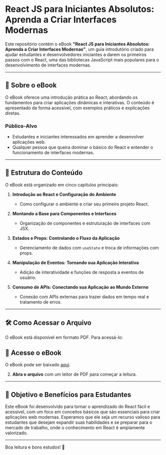 # React JS para Iniciantes Absolutos: Aprenda a Criar Interfaces Modernas

Este repositório contém o eBook **"React JS para Iniciantes Absolutos: Aprenda a Criar Interfaces Modernas"**, um guia introdutório criado para ajudar estudantes e desenvolvedores iniciantes a darem os primeiros passos com o React, uma das bibliotecas JavaScript mais populares para o desenvolvimento de interfaces modernas.

---

## 📖 Sobre o eBook

O eBook oferece uma introdução prática ao React, abordando os fundamentos para criar aplicações dinâmicas e interativas. O conteúdo é apresentado de forma acessível, com exemplos práticos e explicações diretas. 

### Público-Alvo
- Estudantes e iniciantes interessados em aprender a desenvolver aplicações web.
- Qualquer pessoa que queira dominar o básico do React e entender o funcionamento de interfaces modernas.

---

## 📑 Estrutura do Conteúdo

O eBook está organizado em cinco capítulos principais:

1. **Introdução ao React e Configuração do Ambiente**  
   - Como configurar o ambiente e criar seu primeiro projeto React.

2. **Montando a Base para Componentes e Interfaces**  
   - Organização de componentes e estruturação de interfaces com JSX.

3. **Estados e Props: Controlando o Fluxo da Aplicação**  
   - Gerenciamento de dados com `useState` e troca de informações com props.

4. **Manipulação de Eventos: Tornando sua Aplicação Interativa**  
   - Adição de interatividade e funções de resposta a eventos de usuário.

5. **Consumo de APIs: Conectando sua Aplicação ao Mundo Externo**  
   - Conexão com APIs externas para trazer dados em tempo real e tratamento de erros.

---

## 🛠️ Como Acessar o Arquivo

O eBook está disponível em formato PDF. Para acessá-lo:

## 📄 Acesse o eBook

O eBook pode ser baixado [aqui](./https://github.com/tannax/REACT-JS-PARA-INICIANTES-ABSOLUTOS/blob/1d4f8aa19e9e98eee0b152a9704859456d6229f2/Ebook.pdf).

2. **Abra o arquivo** com um leitor de PDF para começar a leitura.

---

## 🎯 Objetivo e Benefícios para Estudantes

Este eBook foi desenvolvido para tornar o aprendizado do React fácil e acessível, com um foco em conceitos básicos que são essenciais para criar aplicações web modernas. Esperamos que ele seja um recurso valioso para estudantes que desejam expandir suas habilidades e se preparar para o mercado de trabalho, onde o conhecimento em React é amplamente valorizado.

---

Boa leitura e bons estudos! 🚀
